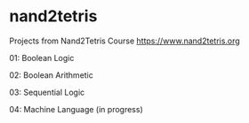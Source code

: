 # nand2tetris
Projects from Nand2Tetris Course
https://www.nand2tetris.org

01: Boolean Logic

02: Boolean Arithmetic

03: Sequential Logic

04: Machine Language (in progress)
